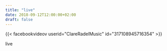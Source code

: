 ```yaml
---
title: "live"
date: 2018-09-12T12:00:00+02:00
draft: false
---
```


{{< facebookvideov userid="ClareRadelMusic" id="317108945716354" >}}

live